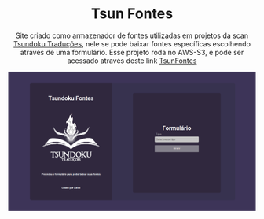 <h1 align="center">
Tsun Fontes
</h1>
<p align="center">
Site criado como armazenador de fontes utilizadas em projetos da scan <a href="https://tsundokutraducoes.com.br/">Tsundoku Traduções</a>, nele se pode baixar fontes específicas escolhendo através de uma formulário. Esse projeto roda no AWS-S3, e pode ser acessado através deste link <a href="http://tsunfonts.com.br/">TsunFontes</a>

![screenshot](https://github.com/NaySoares/tsunFonts/blob/master/.github/tsunFonts.png)
